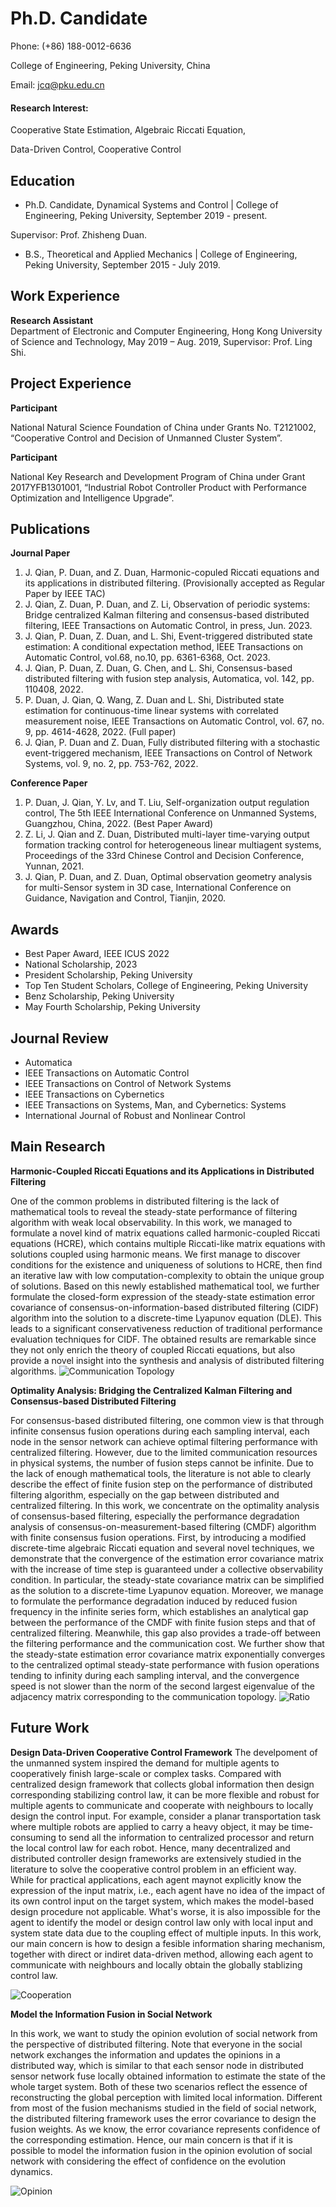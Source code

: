 # Ph.D. Candidate	

Phone: (+86) 188-0012-6636

College of Engineering, Peking University, China	

Email: jcq@pku.edu.cn 



#### Research Interest: 
Cooperative State Estimation,	Algebraic Riccati Equation,

Data-Driven Control, Cooperative Control	


## Education
- Ph.D. Candidate,	Dynamical Systems and Control | College of Engineering, Peking University, September 2019 - present.

Supervisor: Prof. Zhisheng Duan.

- B.S.,	Theoretical and Applied Mechanics | College of Engineering, Peking University, September 2015 - July 2019.

## Work Experience
**Research Assistant**	
Department of Electronic and Computer Engineering, 
Hong Kong University of Science and Technology, May 2019 – Aug. 2019, 
Supervisor: Prof. Ling Shi.

## Project Experience
**Participant**	

National Natural Science Foundation of China under Grants No. T2121002, “Cooperative Control and Decision of Unmanned Cluster System”.

**Participant** 	

National Key Research and Development Program of China under Grant 2017YFB1301001, “Industrial Robot Controller Product with Performance Optimization and Intelligence Upgrade”. 

## Publications
**Journal Paper**
1.	J. Qian, P. Duan, and Z. Duan, Harmonic-copuled Riccati equations and its applications in distributed filtering. (Provisionally accepted as Regular Paper by IEEE TAC)
2.	J. Qian, Z. Duan, P. Duan, and Z. Li, Observation of periodic systems: Bridge centralized Kalman filtering and consensus-based distributed filtering, IEEE Transactions on Automatic Control, in press, Jun. 2023.
3.	J. Qian, P. Duan, Z. Duan, and L. Shi, Event-triggered distributed state estimation: A conditional expectation method, IEEE Transactions on Automatic Control, vol.68, no.10, pp. 6361-6368, Oct. 2023.
4.	J. Qian, P. Duan, Z. Duan, G. Chen, and L. Shi, Consensus-based distributed filtering with fusion step analysis, Automatica, vol. 142, pp. 110408, 2022.
5.	P. Duan, J. Qian, Q. Wang, Z. Duan and L. Shi, Distributed state estimation for continuous-time linear systems with correlated measurement noise, IEEE Transactions on Automatic Control, vol. 67, no. 9, pp. 4614-4628, 2022. (Full paper)
6.	J. Qian, P. Duan and Z. Duan, Fully distributed filtering with a stochastic event-triggered mechanism, IEEE Transactions on Control of Network Systems, vol. 9, no. 2, pp. 753-762, 2022.
 
**Conference Paper**

1.	P. Duan, J. Qian, Y. Lv, and T. Liu, Self-organization output regulation control, The 5th IEEE International Conference on Unmanned Systems, Guangzhou, China, 2022. (Best Paper Award)
2.	Z. Li, J. Qian and Z. Duan, Distributed multi-layer time-varying output formation tracking control for heterogeneous linear multiagent systems, Proceedings of the 33rd Chinese Control and Decision Conference, Yunnan, 2021.
3.	J. Qian, P. Duan, and Z. Duan, Optimal observation geometry analysis for multi-Sensor system in 3D case, International Conference on Guidance, Navigation and Control, Tianjin, 2020.

## Awards
-	Best Paper Award, IEEE ICUS 2022
-	National Scholarship, 2023
-	President Scholarship, Peking University
- Top Ten Student Scholars, College of Engineering, Peking University
-	Benz Scholarship, Peking University
-	May Fourth Scholarship, Peking University

## Journal Review

- Automatica
- IEEE Transactions on Automatic Control
- IEEE Transactions on Control of Network Systems
- IEEE Transactions on Cybernetics
- IEEE Transactions on Systems, Man, and Cybernetics: Systems
- International Journal of Robust and Nonlinear Control


## Main Research

**Harmonic-Coupled Riccati Equations and its Applications in Distributed Filtering**

One of the common problems in distributed filtering is the lack of mathematical tools to reveal the steady-state performance of filtering algorithm with weak local observability. In this work, we managed to formulate a novel kind of matrix equations called harmonic-coupled Riccati equations (HCRE), which contains multiple Riccati-like matrix equations with solutions coupled using harmonic means. We first manage to discover conditions for the existence and uniqueness of solutions to HCRE, then find an iterative law with low computation-complexity to obtain the unique group of solutions. Based on this newly established mathematical tool, we further formulate the closed-form expression of the steady-state estimation error covariance of consensus-on-information-based distributed filtering (CIDF) algorithm into the solution to a discrete-time Lyapunov equation (DLE). This leads to a significant conservativeness reduction of traditional performance evaluation techniques for CIDF. The obtained results are remarkable since they not only enrich the theory of coupled Riccati equations, but also provide a novel insight into the synthesis and analysis of distributed filtering algorithms. 
![Communication Topology](/assets/img/HCRE.png)

**Optimality Analysis: Bridging the Centralized Kalman Filtering and Consensus-based Distributed Filtering**

For consensus-based distributed filtering, one common view is that through infinite consensus fusion operations during each sampling interval, each node in the sensor network can achieve optimal filtering performance with centralized filtering. However, due to the limited communication resources in physical systems, the number of fusion steps cannot be infinite. Due to the lack of enough mathematical tools, the literature is not able to clearly describe the effect of finite fusion step on the performance of distributed filtering algorithm, especially on the gap between distributed and centralized filtering. In this work, we concentrate on the optimality analysis of consensus-based filtering, especially the performance degradation analysis of consensus-on-measurement-based filtering (CMDF) algorithm with finite consensus fusion operations. First, by introducing a modified discrete-time algebraic Riccati equation and several novel techniques, we demonstrate that the convergence of the estimation error covariance matrix with the increase of time step is guaranteed under a collective observability condition. In particular, the steady-state covariance matrix can be simplified as the solution to a discrete-time Lyapunov equation. Moreover, we manage to formulate the performance degradation induced by reduced fusion frequency in the infinite series form, which establishes an analytical gap between the performance of the CMDF with finite fusion steps and that of centralized filtering. Meanwhile, this gap also provides a trade-off between the filtering performance and the communication cost. We further show that the steady-state estimation error covariance matrix exponentially converges to the centralized optimal steady-state performance with fusion operations tending to infinity during each sampling interval, and the convergence speed is not slower than the norm of the second largest eigenvalue of the adjacency matrix corresponding to the communication topology. 
![Ratio](/assets/img/Optimal.png)

## Future Work
**Design Data-Driven Cooperative Control Framework**
The develpoment of the unmanned system inspired the demand for multiple agents to cooperatively finish large-scale or complex tasks. Compared with centralized design framework that collects global information then design corresponding stabilizing control law, it can be more flexible and robust for multiple agents to communicate and cooperate with neighbours to locally design the control input. For example, consider a planar transportation task where multiple robots are applied to carry a heavy object, it may be time-consuming to send all the information to centralized processor and return the local control law for each robot. Hence, many decentralized and distributed controller design frameworks are extensively studied in the literature to solve the cooperative control problem in an efficient way.  
While for practical applications, each agent maynot explicitly know the expression of the input matrix, i.e., each agent have no idea of the impact of its own control input on the target system, which makes the model-based design procedure not applicable.
What's worse, it is also impossible for the agent to identify the model or design control law only with local input and system state data due to the coupling effect of multiple inputs. 
In this work, our main concern is how to design a fesible information sharing mechanism, together with direct or indiret data-driven method, allowing each agent to communicate with neighbours and locally obtain the globally stablizing control law. 

![Cooperation](/assets/img/cooperation1.png)

**Model the Information Fusion in Social Network**

In this work, we want to study the opinion evolution of social network from the perspective of distributed filtering. Note that everyone in the social network exchanges the information and updates the opinions in a distributed way, which is similar to that each sensor node in distributed sensor network fuse locally obtained information to estimate the state of the whole target system. Both of these two scenarios reflect the essence of reconstructing the global perception with limited local information. Different from most of the fusion mechanisms studied in the field of social network, the distributed filtering framework uses the error covariance to design the fusion weights. As we know, the error covariance represents confidence of the corresponding estimation. Hence, our main concern is that if it is possible to model the information fusion in the opinion evolution of social network with considering the effect of confidence on the evolution dynamics.

![Opinion](/assets/img/Opinion.png)

